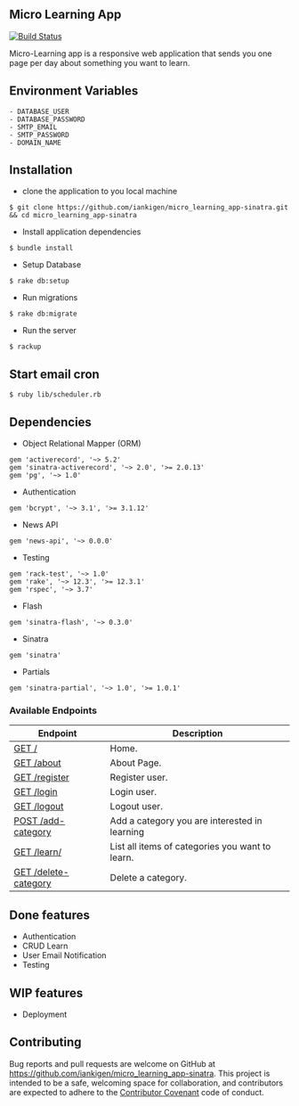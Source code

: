 ## Micro Learning App

[![Build Status](https://travis-ci.org/iankigen/micro_learning_app-sinatra.svg?branch=master)](https://travis-ci.org/iankigen/micro_learning_app-sinatra)


Micro-Learning app is a responsive web application that sends you one page per day about something you want to learn.

## Environment Variables
```
- DATABASE_USER
- DATABASE_PASSWORD
- SMTP_EMAIL
- SMTP_PASSWORD
- DOMAIN_NAME
```

## Installation

- clone the application to you local machine

```
$ git clone https://github.com/iankigen/micro_learning_app-sinatra.git && cd micro_learning_app-sinatra
```

- Install application dependencies
```
$ bundle install
```
- Setup Database
```
$ rake db:setup
```
- Run migrations
```
$ rake db:migrate
```
- Run the server
```
$ rackup
```

## Start email cron

```
$ ruby lib/scheduler.rb
```


## Dependencies
- Object Relational Mapper (ORM)
```
gem 'activerecord', '~> 5.2'
gem 'sinatra-activerecord', '~> 2.0', '>= 2.0.13'
gem 'pg', '~> 1.0'
```
- Authentication
```
gem 'bcrypt', '~> 3.1', '>= 3.1.12'
```
- News API
```
gem 'news-api', '~> 0.0.0'
```
- Testing
```
gem 'rack-test', '~> 1.0'
gem 'rake', '~> 12.3', '>= 12.3.1'
gem 'rspec', '~> 3.7'
```
- Flash
```
gem 'sinatra-flash', '~> 0.3.0'
```
- Sinatra
```
gem 'sinatra'
```
- Partials
```
gem 'sinatra-partial', '~> 1.0', '>= 1.0.1'
```

### Available Endpoints

| Endpoint | Description |
| ---- | --------------- |
| [GET /](#) | Home. |
| [GET /about](#) | About Page. |
| [GET /register](#) |  Register user.  |
| [GET /login](#) | Login user. |
| [GET /logout](#) | Logout user. |
| [POST /add-category](#) | Add a category you are interested in learning |
| [GET /learn/](#) | List all items of categories you want to learn. |
| [GET /delete-category](#) | Delete a category. |

## Done features

- Authentication 
- CRUD Learn
- User Email Notification
- Testing
## WIP features

- Deployment

## Contributing

Bug reports and pull requests are welcome on GitHub at https://github.com/iankigen/micro_learning_app-sinatra. This project is intended to be a safe, welcoming space for collaboration, and contributors are expected to adhere to the [Contributor Covenant](http://contributor-covenant.org) code of conduct.

